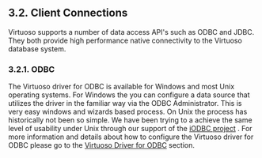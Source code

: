 <div id="qsclientcon" class="section">

<div class="titlepage">

<div>

<div>

## 3.2. Client Connections

</div>

</div>

</div>

Virtuoso supports a number of data access API's such as ODBC and JDBC.
They both provide high performance native connectivity to the Virtuoso
database system.

<div id="qsodbc" class="section">

<div class="titlepage">

<div>

<div>

### 3.2.1. ODBC

</div>

</div>

</div>

The Virtuoso driver for ODBC is available for Windows and most Unix
operating systems. For Windows the you can configure a data source that
utilizes the driver in the familiar way via the ODBC Administrator. This
is very easy windows and wizards based process. On Unix the process has
historically not been so simple. We have been trying to a achieve the
same level of usability under Unix through our support of the
<a href="http://www.iodbc.org/" class="ulink" target="_top">iODBC
project</a> . For more information and details about how to configure
the Virtuoso driver for ODBC please go to the
<a href="odbcimplementation.html#virtdsnsetup" class="link"
title="7.3.1. Windows ODBC Driver Configuration">Virtuoso Driver for
ODBC</a> section.

</div>

</div>
